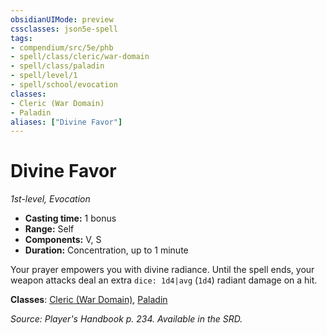 ```yaml
---
obsidianUIMode: preview
cssclasses: json5e-spell
tags:
- compendium/src/5e/phb
- spell/class/cleric/war-domain
- spell/class/paladin
- spell/level/1
- spell/school/evocation
classes:
- Cleric (War Domain)
- Paladin
aliases: ["Divine Favor"]
---
```

# Divine Favor
*1st-level, Evocation*  

- **Casting time:** 1 bonus
- **Range:** Self
- **Components:** V, S
- **Duration:** Concentration, up to 1 minute

Your prayer empowers you with divine radiance. Until the spell ends, your weapon attacks deal an extra `dice: 1d4|avg` (`1d4`) radiant damage on a hit.

**Classes**: [Cleric (War Domain)](4-Resources/Compendium/classes/cleric-war-domain.md), [Paladin](4-Resources/Compendium/classes/paladin.md)

*Source: Player's Handbook p. 234. Available in the SRD.*